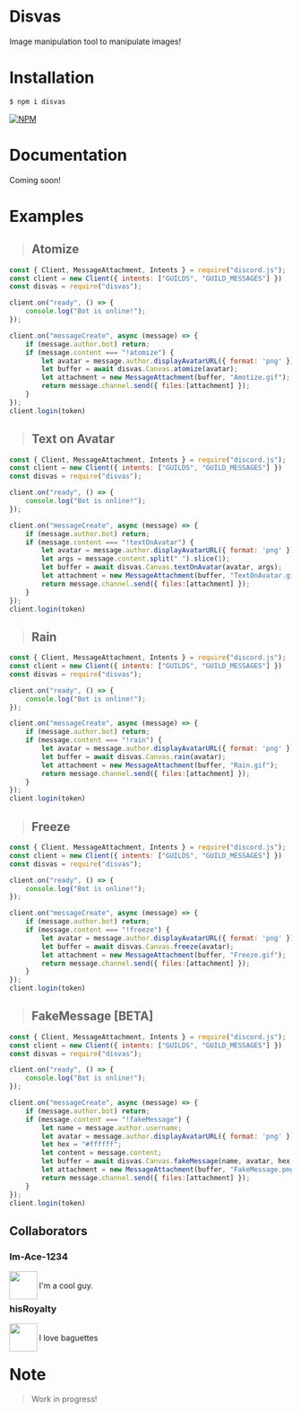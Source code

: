 # Disvas
Image manipulation tool to manipulate images!

# Installation
```sh
$ npm i disvas
```

[![NPM](https://nodei.co/npm/disvas.png)](https://nodei.co/npm/disvas/)

# Documentation
Coming soon!

# Examples
> ## Atomize
```js
const { Client, MessageAttachment, Intents } = require("discord.js");
const client = new Client({ intents: ["GUILDS", "GUILD_MESSAGES"] })
const disvas = require("disvas");

client.on("ready", () => {
    console.log("Bot is online!");
});

client.on("messageCreate", async (message) => {
    if (message.author.bot) return;
    if (message.content === "!atomize") {
        let avatar = message.author.displayAvatarURL({ format: 'png' });
        let buffer = await disvas.Canvas.atomize(avatar);
        let attachment = new MessageAttachment(buffer, "Amotize.gif");
        return message.channel.send({ files:[attachment] });
    }
});
client.login(token)
```

> ## Text on Avatar
```js
const { Client, MessageAttachment, Intents } = require("discord.js");
const client = new Client({ intents: ["GUILDS", "GUILD_MESSAGES"] })
const disvas = require("disvas");

client.on("ready", () => {
    console.log("Bot is online!");
});

client.on("messageCreate", async (message) => {
    if (message.author.bot) return;
    if (message.content === "!textOnAvatar") {
        let avatar = message.author.displayAvatarURL({ format: 'png' });
        let args = message.content.split(" ").slice(1);
        let buffer = await disvas.Canvas.textOnAvatar(avatar, args);
        let attachment = new MessageAttachment(buffer, "TextOnAvatar.gif");
        return message.channel.send({ files:[attachment] });
    }
});
client.login(token)
```

> ## Rain
```js
const { Client, MessageAttachment, Intents } = require("discord.js");
const client = new Client({ intents: ["GUILDS", "GUILD_MESSAGES"] })
const disvas = require("disvas");

client.on("ready", () => {
    console.log("Bot is online!");
});

client.on("messageCreate", async (message) => {
    if (message.author.bot) return;
    if (message.content === "!rain") {
        let avatar = message.author.displayAvatarURL({ format: 'png' });
        let buffer = await disvas.Canvas.rain(avatar);
        let attachment = new MessageAttachment(buffer, "Rain.gif");
        return message.channel.send({ files:[attachment] });
    }
});
client.login(token)
```

> ## Freeze
```js
const { Client, MessageAttachment, Intents } = require("discord.js");
const client = new Client({ intents: ["GUILDS", "GUILD_MESSAGES"] })
const disvas = require("disvas");

client.on("ready", () => {
    console.log("Bot is online!");
});

client.on("messageCreate", async (message) => {
    if (message.author.bot) return;
    if (message.content === "!freeze") {
        let avatar = message.author.displayAvatarURL({ format: 'png' });
        let buffer = await disvas.Canvas.freeze(avatar);
        let attachment = new MessageAttachment(buffer, "Freeze.gif");
        return message.channel.send({ files:[attachment] });
    }
});
client.login(token)
```

> ## FakeMessage [BETA]
```js
const { Client, MessageAttachment, Intents } = require("discord.js");
const client = new Client({ intents: ["GUILDS", "GUILD_MESSAGES"] })
const disvas = require("disvas");

client.on("ready", () => {
    console.log("Bot is online!");
});

client.on("messageCreate", async (message) => {
    if (message.author.bot) return;
    if (message.content === "!fakeMessage") {
        let name = message.author.username;
        let avatar = message.author.displayAvatarURL({ format: 'png' });
        let hex = "#ffffff";
        let content = message.content;
        let buffer = await disvas.Canvas.fakeMessage(name, avatar, hex, content);
        let attachment = new MessageAttachment(buffer, "FakeMessage.png");
        return message.channel.send({ files:[attachment] });
    }
});
client.login(token)
```

## Collaborators

### Im-Ace-1234

<img align="left" width="50" height="50" src="https://avatars.githubusercontent.com/u/78647871">
<br>
I'm a cool guy.

### hisRoyalty

<img align="left" width="50" height="50" src="https://avatars.githubusercontent.com/u/88897968">
<br>
I love baguettes

# Note
> Work in progress!
